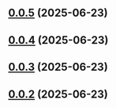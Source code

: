 ## [0.0.5](https://github.com/filiphsps/react-native-scroll-to-child/compare/v0.0.4...v0.0.5) (2025-06-23)

## [0.0.4](https://github.com/filiphsps/react-native-scroll-to-child/compare/v0.0.3...v0.0.4) (2025-06-23)

## [0.0.3](https://github.com/filiphsps/react-native-scroll-to-child/compare/v0.0.2...v0.0.3) (2025-06-23)

## [0.0.2](https://github.com/filiphsps/react-native-scroll-to-child/compare/v0.0.1...v0.0.2) (2025-06-23)
